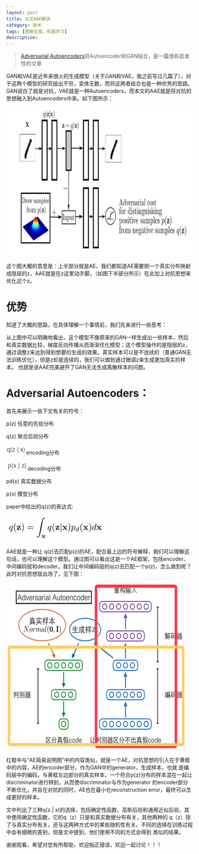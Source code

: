 ```yaml
---
layout: post
title: 论文AAE解读
category: 技术
tags: [图像生成，机器学习]
description: 
---
```


> [Adversarial Autoencoders](https://arxiv.org/abs/1511.05644)将Autoencoder和GAN结合，是一篇很有启发性的文章

GAN和VAE是近年来很火的生成模型（关于GAN和VAE，我之前写过几篇了），对于这两个模型的研究层出不穷，变体无数，而将这两者结合也是一种优秀的思路。
GAN说白了就是对抗，VAE就是一种Autoencoders，而本文的AAE就是将对抗的思想融入到Autoencoders中来。如下图所示：

<img src = '/assets/img/VAE_GAN/AEGAN.png' height = '400px'> 

这个图大概的意思是：上半部分就是AE，我们都知道AE需要把一个真实分布映射成隐层的z，AAE就是在z这里动手脚，（如图下半部分所示）在此加上对抗思想来优化这个z。

# 优势 #
知道了大概的思路，在具体理解一个事情前，我们先来进行一些思考：

从上图中可以明确地看出，这个模型不像原来的GAN一样生成出一些样本，然后和真实数据比较，梯度反向传播从而渐渐优化模型；这个模型操作的是隐层的z，
通过调整z来达到得到想要的生成的效果。真实样本可以是不连续的（普通GAN无法训练优化），但是z却是连续的，我们可以做到通过微调z来生成更加真实的样本。
也就是说AAE完美避开了GAN无法生成离散样本的问题。

# Adversarial Autoencoders： #

首先来展示一些下文有关的符号：

p(z) 任意的先验分布

q(z) 聚合后验分布

![](/assets/img/VAE_GAN/base1.png)encoding分布

![](/assets/img/VAE_GAN/base2.png)decoding分布

pd(x) 真实数据分布

p(x) 模型分布

paper中给出的q(z)的表达式:

![](/assets/img/VAE_GAN/AE.png)

AAE就是一种让 q(z)去匹配p(z)的AE，配合最上边的符号解释，我们可以理解这句话，也可以理解这个模型。通过图可以看出这是一个AE框架，包括encoder、
中间编码层和decoder。我们让中间编码层的q(z)去匹配一个p(z)，怎么做到呢？此时对抗思想就出场了，见下图：

<img src = '/assets/img/VAE_GAN/Struture.png' height = '450px'> 

红框中与“AE简易说明图”中的内容类似，就是一个AE，对抗思想的引入在于黄框中的内容，AE的encoder部分，作为GAN中的generator，生成样本，也就
是编码层中的编码，与黄框左边部分的真实样本，一个符合p(z)分布的样本混在一起让discriminator进行辨别，从而使discriminator与作为generator
的encoder部分不断优化，并且在对抗的同时，AE也在最小化reconstruction error，最终可以生成更好的样本。

文中列出了三种q(z | x)的选择，包括确定性函数，高斯后验和通用近似后验，其中使用确定性函数，它的q（z）只是和真实数据分布有关，其他两种的
q（z）除了与真实分布有关，还与这两种方式中的某些随机性有关。不同的选择在训练过程中会有细微的差别，但是文中提到，他们使用不同的方式会得到
类似的结果。

谢谢观看，希望对您有所帮助，欢迎指正错误，欢迎一起讨论！！！